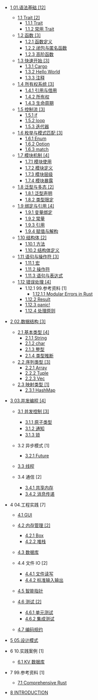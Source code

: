   - [1 01.语法基础 [12]](/01.语法基础/README.md)
    - [1.1 Trait [2]](/01.语法基础/Trait/README.md)
      - [1.1.1 Trait](/01.语法基础/Trait/Trait.md)
      - [1.1.2 常用 Trait](/01.语法基础/Trait/常用%20Trait.md)
    - [1.2 函数 [3]](/01.语法基础/函数/README.md)
      - [1.2.1 函数定义](/01.语法基础/函数/函数定义.md)
      - [1.2.2 闭包与匿名函数](/01.语法基础/函数/闭包与匿名函数.md)
      - [1.2.3 高阶函数](/01.语法基础/函数/高阶函数.md)
    - [1.3 快速开始 [3]](/01.语法基础/快速开始/README.md)
      - [1.3.1 Cargo](/01.语法基础/快速开始/Cargo.md)
      - [1.3.2 Hello World](/01.语法基础/快速开始/Hello%20World.md)
      - [1.3.3 注释](/01.语法基础/快速开始/注释.md)
    - [1.4 所有权系统 [3]](/01.语法基础/所有权系统/README.md)
      - [1.4.1 引用与借用](/01.语法基础/所有权系统/引用与借用.md)
      - [1.4.2 所有权](/01.语法基础/所有权系统/所有权.md)
      - [1.4.3 生命周期](/01.语法基础/所有权系统/生命周期.md)
    - [1.5 控制流 [3]](/01.语法基础/控制流/README.md)
      - [1.5.1 if](/01.语法基础/控制流/if.md)
      - [1.5.2 loop](/01.语法基础/控制流/loop.md)
      - [1.5.3 迭代器](/01.语法基础/控制流/迭代器.md)
    - [1.6 枚举与模式匹配 [3]](/01.语法基础/枚举与模式匹配/README.md)
      - [1.6.1 Enum](/01.语法基础/枚举与模式匹配/Enum.md)
      - [1.6.2 Option](/01.语法基础/枚举与模式匹配/Option.md)
      - [1.6.3 match](/01.语法基础/枚举与模式匹配/match.md)
    - [1.7 模块机制 [4]](/01.语法基础/模块机制/README.md)
      - [1.7.1 模块使用](/01.语法基础/模块机制/模块使用.md)
      - [1.7.2 模块定义](/01.语法基础/模块机制/模块定义.md)
      - [1.7.3 模块层级](/01.语法基础/模块机制/模块层级.md)
      - [1.7.4 模块暴露](/01.语法基础/模块机制/模块暴露.md)
    - [1.8 泛型与多态 [2]](/01.语法基础/泛型与多态/README.md)
      - [1.8.1 泛型声明](/01.语法基础/泛型与多态/泛型声明.md)
      - [1.8.2 类型限定](/01.语法基础/泛型与多态/类型限定.md)
    - [1.9 绑定与引用 [4]](/01.语法基础/绑定与引用/README.md)
      - [1.9.1 变量绑定](/01.语法基础/绑定与引用/变量绑定.md)
      - [1.9.2 常量](/01.语法基础/绑定与引用/常量.md)
      - [1.9.3 引用](/01.语法基础/绑定与引用/引用.md)
      - [1.9.4 赋值与解构](/01.语法基础/绑定与引用/赋值与解构.md)
    - [1.10 结构体 [2]](/01.语法基础/结构体/README.md)
      - [1.10.1 方法](/01.语法基础/结构体/方法.md)
      - [1.10.2 结构体定义](/01.语法基础/结构体/结构体定义.md)
    - [1.11 语句与操作符 [3]](/01.语法基础/语句与操作符/README.md)
      - [1.11.1 宏](/01.语法基础/语句与操作符/宏.md)
      - [1.11.2 操作符](/01.语法基础/语句与操作符/操作符.md)
      - [1.11.3 语句与表达式](/01.语法基础/语句与操作符/语句与表达式.md)
    - [1.12 错误处理 [4]](/01.语法基础/错误处理/README.md)
      - 1.12.1 99.参考资料 [1]
        - [1.12.1.1 Modular Errors in Rust](/01.语法基础/错误处理/99.参考资料/2023-Modular%20Errors%20in%20Rust.md)
      - [1.12.2 Result](/01.语法基础/错误处理/Result.md)
      - [1.12.3 panic!](/01.语法基础/错误处理/panic!.md)
      - [1.12.4 处理原则](/01.语法基础/错误处理/处理原则.md)
  - [2 02.数据结构 [3]](/02.数据结构/README.md)
    - [2.1 基本类型 [4]](/02.数据结构/基本类型/README.md)
      - [2.1.1 String](/02.数据结构/基本类型/String.md)
      - [2.1.2 char](/02.数据结构/基本类型/char.md)
      - [2.1.3 整型](/02.数据结构/基本类型/整型.md)
      - [2.1.4 类型推断](/02.数据结构/基本类型/类型推断.md)
    - [2.2 序列类型 [3]](/02.数据结构/序列类型/README.md)
      - [2.2.1 Array](/02.数据结构/序列类型/Array.md)
      - [2.2.2 Tuple](/02.数据结构/序列类型/Tuple.md)
      - [2.2.3 Vec](/02.数据结构/序列类型/Vec.md)
    - [2.3 映射类型 [1]](/02.数据结构/映射类型/README.md)
      - [2.3.1 HashMap](/02.数据结构/映射类型/HashMap.md)
  - [3 03.并发编程 [4]](/03.并发编程/README.md)
    - [3.1 并发控制 [3]](/03.并发编程/并发控制/README.md)
      - [3.1.1 原子类型](/03.并发编程/并发控制/原子类型.md)
      - [3.1.2 通知](/03.并发编程/并发控制/通知.md)
      - [3.1.3 锁](/03.并发编程/并发控制/锁.md)
    - 3.2 异步模式 [1]
      - [3.2.1 Future](/03.并发编程/异步模式/Future.md)
    - [3.3 线程](/03.并发编程/线程/README.md)
      
    - 3.4 通信 [2]
      - [3.4.1 共享内存](/03.并发编程/通信/共享内存.md)
      - [3.4.2 消息传递](/03.并发编程/通信/消息传递.md)
  - 4 04.工程实践 [7]
    - [4.1 GUI](/04.工程实践/GUI/README.md)
      
    - [4.2 内存管理 [2]](/04.工程实践/内存管理/README.md)
      - [4.2.1 Box](/04.工程实践/内存管理/Box.md)
      - [4.2.2 堆栈](/04.工程实践/内存管理/堆栈.md)
    - [4.3 数据库](/04.工程实践/数据库/README.md)
      
    - 4.4 文件 IO [2]
      - [4.4.1 文件读写](/04.工程实践/文件%20IO/文件读写.md)
      - [4.4.2 标准输入输出](/04.工程实践/文件%20IO/标准输入输出.md)
    - [4.5 智能指针](/04.工程实践/智能指针/README.md)
      
    - [4.6 测试 [2]](/04.工程实践/测试/README.md)
      - [4.6.1 单元测试](/04.工程实践/测试/单元测试.md)
      - [4.6.2 集成测试](/04.工程实践/测试/集成测试.md)
    - [4.7 编码规约](/04.工程实践/编码规约/README.md)
      
  - [5 05.设计模式](/05.设计模式/README.md)
    
  - 6 10.实践案例 [1]
    - [6.1 KV 数据库](/10.实践案例/KV%20数据库/README.md)
      
  - 7 99.参考资料 [1]
    - [7.1 Comprehensive Rust](/99.参考资料/Comprehensive%20Rust/README.md)
      
  - [8 INTRODUCTION](/INTRODUCTION.md)